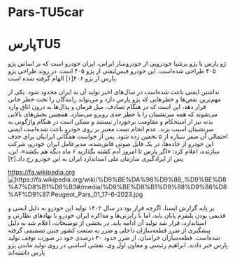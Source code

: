 # Pars-TU5car
<!DOCTYPE html>
<html lang="en">
<head>
    <meta charset="UTF-8">
    <meta name="viewport" content="width=device-width, initial-scale=1.0">
    <title>پارسTU5 </title>
</head>
<body>
    <h1>پارسTU5 </h1>
    <p>ژو پارس یا پژو پرشیا خودرویی از خودروساز ایرانی، ایران خودرو است که بر اساس پژو ۴۰۵ طراحی شده‌است. این خودرو فیس‌لیفتی از پژو ۴۰۵ است. در روند طراحی پژو پارس از پژو ۴۰۶[۱] الهام گرفته شده است.

نداشتن ایمنی باعث شده‌است در سال‌های اخیر تولید آن به ایران محدود شود. یکی از مهم‌ترین نقص‌ها و خطرهایی که پژو پارس دارد و می‌تواند رانندگان را تحت خطر جانی قرار دهد، این است که در هنگام تصادف، میل فرمان و پدال‌ها به درون اتاق وارد می‌شوند که همه سرنشینان را با خطر جدی روبرو می‌سازد. همچنین بخش‌های بالایی بدنه نیز از استحکام و مقاومت برخوردار نیستند و ممکن است در هنگام واژگونی به سرنشینان آسیب بزند. عدم انجام تست معتبر بر روی خودرو باعث شده‌است ایمنی احتمالی آن صفر ستاره از ۵ تخمین زده شود. پس از خواست همگانی ایرانیان برای حذف این خودرو از جاده‌ها، در یک فایل صوتی فاش‌شده، مدیرعامل ایران خودرو، شرکت سازنده، اعلام کرد: «اگر پارس تا امروز آدم کشته بگذارید ۶ ماه دیگه هم بکشد». این، پس از ایرادگیری سازمان ملی استاندارد ایران به این خودرو رخ داد.[۲] </p>
    <a href="http://example.com">https://fa.wikipedia.org </a>
    <img src="path/to/your/image.jpg" alt="https://fa.wikipedia.org/wiki/%D9%BE%DA%98%D9%88_%D9%BE%D8%A7%D8%B1%D8%B3#/media/%D9%BE%D8%B1%D9%88%D9%86%D8%AF%D9%87:Peugeot_Pars_01_17-6-2023.jpg ">
    <p>بر پایه گزارش ایسنا، اگرچه قرار بود در سال ۱۴۰۲ تولید این خودرو به دلیل ایمنی و قدیمی بودن پلتفرم پایان یابد، اما با رایزنی‌ها و مذاکره ایران خودرو با نهادهای نظارتی و استاندارد، قرار شد تولید آن ادامه یابد. در بخشی از توضیحات، اعلام شد به دلیل پیشگیری از ضرر قطعه‌سازان داخلی و ضرر به صنعت کشور چنین تصمیمی گرفته شده‌است. قطعه‌سازان خراسان، از ضرر حدود ۴۰ درصدی خود در صورت توقف تولید پارس خبر دادند. ابراهیم رئیسی و معاون اول وی، نقشی اساسی در روی تولید ماندن پژو پارس داشته‌اند </p>
    </table>
</body>
</html>

